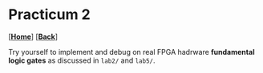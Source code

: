 
# Practicum 2
[[**Home**](https://github.com/lpacher/lae)] [[**Back**](https://github.com/lpacher/lae/tree/master/fpga/practicum)]

Try yourself to implement and debug on real FPGA hadrware **fundamental logic gates** as discussed in `lab2/` and `lab5/`.

